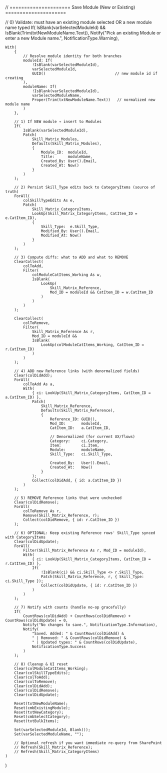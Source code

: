 // ===================== Save Module (New or Existing) =====================

// 0) Validate: must have an existing module selected OR a new module name typed
If(
    IsBlank(varSelectedModuleId) && IsBlank(Trim(txtNewModuleName.Text)),
    Notify("Pick an existing Module or enter a new Module name.", NotificationType.Warning),

    With(
        {
            // Resolve module identity for both branches
            moduleId: If(
                !IsBlank(varSelectedModuleId),
                varSelectedModuleId,
                GUID()                               // new module id if creating
            ),
            moduleName: If(
                !IsBlank(varSelectedModuleId),
                varSelectedModuleName,
                Proper(Trim(txtNewModuleName.Text))   // normalized new module name
            )
        },

        // 1) If NEW module → insert to Modules
        If(
            IsBlank(varSelectedModuleId),
            Patch(
                Skill_Matrix_Modules,
                Defaults(Skill_Matrix_Modules),
                {
                    Module_ID:  moduleId,
                    Title:      moduleName,
                    Created_By: User().Email,
                    Created_At: Now()
                }
            )
        );

        // 2) Persist Skill_Type edits back to CategoryItems (source of truth)
        ForAll(
            colSkillTypeEdits As e,
            Patch(
                Skill_Matrix_CategoryItems,
                LookUp(Skill_Matrix_CategoryItems, CatItem_ID = e.CatItem_ID),
                {
                    Skill_Type:  e.Skill_Type,
                    Modified_By: User().Email,
                    Modified_At: Now()
                }
            )
        );

        // 3) Compute diffs: what to ADD and what to REMOVE
        ClearCollect(
            colToAdd,
            Filter(
                colModuleCatItems_Working As w,
                IsBlank(
                    LookUp(
                        Skill_Matrix_Reference,
                        Mod_ID = moduleId && CatItem_ID = w.CatItem_ID
                    )
                )
            )
        );

        ClearCollect(
            colToRemove,
            Filter(
                Skill_Matrix_Reference As r,
                Mod_ID = moduleId &&
                IsBlank(
                    LookUp(colModuleCatItems_Working, CatItem_ID = r.CatItem_ID)
                )
            )
        );

        // 4) ADD new Reference links (with denormalized fields)
        Clear(colDidAdd);
        ForAll(
            colToAdd As a,
            With(
                { ci: LookUp(Skill_Matrix_CategoryItems, CatItem_ID = a.CatItem_ID) },
                Patch(
                    Skill_Matrix_Reference,
                    Defaults(Skill_Matrix_Reference),
                    {
                        Reference_ID: GUID(),
                        Mod_ID:       moduleId,
                        CatItem_ID:   a.CatItem_ID,

                        // Denormalized (for current UX/flows)
                        Category:     ci.Category,
                        Item:         ci.Item,
                        Module:       moduleName,
                        Skill_Type:   ci.Skill_Type,

                        Created_By:   User().Email,
                        Created_At:   Now()
                    }
                );
                Collect(colDidAdd, { id: a.CatItem_ID })
            )
        );

        // 5) REMOVE Reference links that were unchecked
        Clear(colDidRemove);
        ForAll(
            colToRemove As r,
            Remove(Skill_Matrix_Reference, r);
            Collect(colDidRemove, { id: r.CatItem_ID })
        );

        // 6) OPTIONAL: Keep existing Reference rows' Skill_Type synced with CategoryItems
        Clear(colDidUpdate);
        ForAll(
            Filter(Skill_Matrix_Reference As r, Mod_ID = moduleId),
            With(
                { ci: LookUp(Skill_Matrix_CategoryItems, CatItem_ID = r.CatItem_ID) },
                If(
                    !IsBlank(ci) && ci.Skill_Type <> r.Skill_Type,
                    Patch(Skill_Matrix_Reference, r, { Skill_Type: ci.Skill_Type });
                    Collect(colDidUpdate, { id: r.CatItem_ID })
                )
            )
        );

        // 7) Notify with counts (handle no-op gracefully)
        If(
            CountRows(colDidAdd) + CountRows(colDidRemove) + CountRows(colDidUpdate) = 0,
            Notify("No changes to save.", NotificationType.Information),
            Notify(
                "Saved. Added: " & CountRows(colDidAdd) &
                " | Removed: " & CountRows(colDidRemove) &
                " | Updated types: " & CountRows(colDidUpdate),
                NotificationType.Success
            )
        );

        // 8) Cleanup & UI reset
        Clear(colModuleCatItems_Working);
        Clear(colSkillTypeEdits);
        Clear(colToAdd);
        Clear(colToRemove);
        Clear(colDidAdd);
        Clear(colDidRemove);
        Clear(colDidUpdate);

        Reset(txtNewModuleName);
        Reset(cmbExistingModule);
        Reset(txtNewCategory);
        Reset(cmbSelectCategory);
        Reset(txtBulkItems);

        Set(varSelectedModuleId, Blank());
        Set(varSelectedModuleName, "");

        // Optional refresh if you want immediate re-query from SharePoint
        // Refresh(Skill_Matrix_Reference);
        // Refresh(Skill_Matrix_CategoryItems)
    )
)
